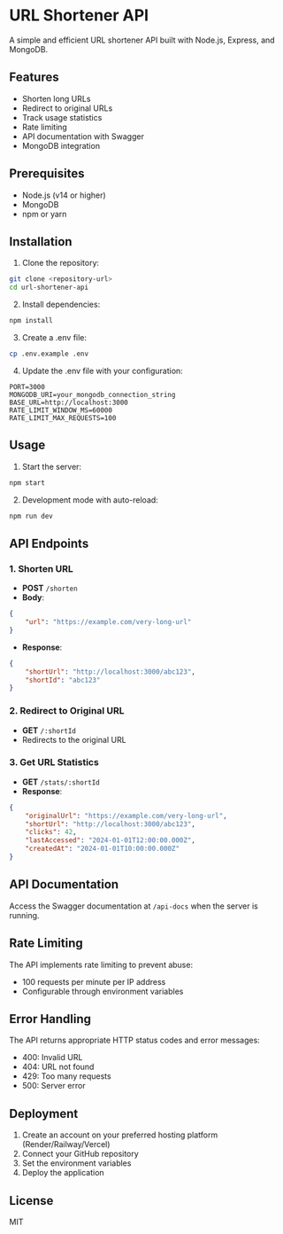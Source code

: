 # URL Shortener API

A simple and efficient URL shortener API built with Node.js, Express, and MongoDB.

## Features

- Shorten long URLs
- Redirect to original URLs
- Track usage statistics
- Rate limiting
- API documentation with Swagger
- MongoDB integration

## Prerequisites

- Node.js (v14 or higher)
- MongoDB
- npm or yarn

## Installation

1. Clone the repository:
```bash
git clone <repository-url>
cd url-shortener-api
```

2. Install dependencies:
```bash
npm install
```

3. Create a .env file:
```bash
cp .env.example .env
```

4. Update the .env file with your configuration:
```
PORT=3000
MONGODB_URI=your_mongodb_connection_string
BASE_URL=http://localhost:3000
RATE_LIMIT_WINDOW_MS=60000
RATE_LIMIT_MAX_REQUESTS=100
```

## Usage

1. Start the server:
```bash
npm start
```

2. Development mode with auto-reload:
```bash
npm run dev
```

## API Endpoints

### 1. Shorten URL
- **POST** `/shorten`
- **Body**: 
```json
{
    "url": "https://example.com/very-long-url"
}
```
- **Response**:
```json
{
    "shortUrl": "http://localhost:3000/abc123",
    "shortId": "abc123"
}
```

### 2. Redirect to Original URL
- **GET** `/:shortId`
- Redirects to the original URL

### 3. Get URL Statistics
- **GET** `/stats/:shortId`
- **Response**:
```json
{
    "originalUrl": "https://example.com/very-long-url",
    "shortUrl": "http://localhost:3000/abc123",
    "clicks": 42,
    "lastAccessed": "2024-01-01T12:00:00.000Z",
    "createdAt": "2024-01-01T10:00:00.000Z"
}
```

## API Documentation

Access the Swagger documentation at `/api-docs` when the server is running.

## Rate Limiting

The API implements rate limiting to prevent abuse:
- 100 requests per minute per IP address
- Configurable through environment variables

## Error Handling

The API returns appropriate HTTP status codes and error messages:
- 400: Invalid URL
- 404: URL not found
- 429: Too many requests
- 500: Server error

## Deployment

1. Create an account on your preferred hosting platform (Render/Railway/Vercel)
2. Connect your GitHub repository
3. Set the environment variables
4. Deploy the application

## License

MIT
